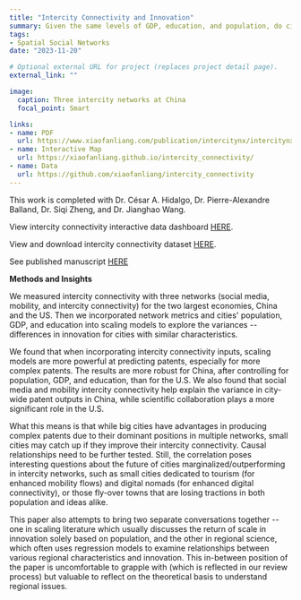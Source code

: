 ```yaml
---
title: "Intercity Connectivity and Innovation"
summary: Given the same levels of GDP, education, and population, do cities outperform at intercity connectivity also outperform at innovation? 
tags:
- Spatial Social Networks
date: "2023-11-20"

# Optional external URL for project (replaces project detail page).
external_link: ""

image:
  caption: Three intercity networks at China
  focal_point: Smart

links:
- name: PDF
  url: https://www.xiaofanliang.com/publication/intercitynx/intercitynx.pdf
- name: Interactive Map
  url: https://xiaofanliang.github.io/intercity_connectivity/
- name: Data
  url: https://github.com/xiaofanliang/intercity_connectivity
---
```


This work is completed with Dr. César A. Hidalgo, Dr. Pierre-Alexandre Balland, Dr. Siqi Zheng, and Dr. Jianghao Wang. 

View intercity connectivity interactive data dashboard [HERE](https://xiaofanliang.github.io/intercity_connectivity/).

View and download intercity connectivity dataset [HERE](https://github.com/xiaofanliang/intercity_connectivity). 

See published manuscript [HERE](https://www.xiaofanliang.com/publication/intercitynx/intercitynx.pdf)

**Methods and Insights**

We measured intercity connectivity with three networks (social media, mobility, and intercity connectivity) for the two largest economies, China and the US. Then we incorporated network metrics and cities' population, GDP, and education into scaling models to explore the variances -- differences in innovation for cities with similar characteristics.

We found that when incorporating intercity connectivity inputs, scaling models are more powerful at predicting patents, especially for more complex patents. The results are more robust for China, after controlling for population, GDP, and education, than for the U.S. We also found that social media and mobility intercity connectivity help explain the variance in city-wide patent outputs in China, while scientific collaboration plays a more significant role in the U.S.

What this means is that while big cities have advantages in producing complex patents due to their dominant positions in multiple networks, small cities may catch up if they improve their intercity connectivity. Causal relationships need to be further tested. Still, the correlation poses interesting questions about the future of cities marginalized/outperforming in intercity networks, such as small cities dedicated to tourism (for enhanced mobility flows) and digital nomads (for enhanced digital connectivity), or those fly-over towns that are losing tractions in both population and ideas alike.

This paper also attempts to bring two separate conversations together -- one in scaling literature which usually discusses the return of scale in innovation solely based on population, and the other in regional science, which often uses regression models to examine relationships between various regional characteristics and innovation. This in-between position of the paper is uncomfortable to grapple with (which is reflected in our review process) but valuable to reflect on the theoretical basis to understand regional issues.
